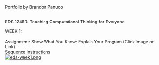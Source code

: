 Portfolio by Brandon Panuco<br><br>

EDS 124BR: Teaching Computational Thinking for Everyone<br>

WEEK 1:<br><br>
Assignment: Show What You Know: Explain Your Program (Click Image or Link)<br>
[Sequence Instructions](https://www.youtube.com/watch?v=Ez7rNhHBzDk)<br>
[![eds-week1.png](https://img.youtube.com/vi/Ez7rNhHBzDk/0.jpg)](https://www.youtube.com/watch?v=Ez7rNhHBzDk)
